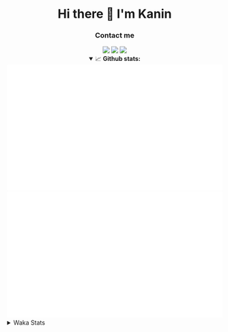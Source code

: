 <div align="center">
 <h1>Hi there 👋 I'm Kanin</h1>
 <h3>Contact me</h3>
 <a href="mailto:im@kanin.dev"><img src="https://img.shields.io/badge/gmail-%23D14836.svg?&style=for-the-badge&logo=gmail&logoColor=white"/></a>
 <a href="https://twitter.com/KaninDev"><img src="https://img.shields.io/badge/twitter-%231DA1F2.svg?&style=for-the-badge&logo=twitter&logoColor=white"/></a>
 <a href="https://www.linkedin.com/in/KaninDev"><img src="https://img.shields.io/badge/linkedin-%230077B5.svg?&style=for-the-badge&logo=linkedin&logoColor=white"/></a>
<details open>
  <summary>📈 <b>Github stats:</b></summary>
  <img src="https://github.com/Kanin/Kanin/blob/master/scripts/GitHubStats/generated/overview.svg"/>
  <img src="https://github.com/Kanin/Kanin/blob/master/scripts/GitHubStats/generated/languages.svg"/>
</details>
</div>

<details>
 <summary>Waka Stats</summary>

<!--START_SECTION:waka-->
![Profile Views](http://img.shields.io/badge/Profile%20Views-7-blue)

![Lines of code](https://img.shields.io/badge/From%20Hello%20World%20I%27ve%20Written-784993%20lines%20of%20code-blue)

**🐱 My Github Data** 

> 🏆 293 Contributions in the Year 2020
 > 
> 📦 6.0 kB Used in Github's Storage 
 > 
> 🚫 Not Opted to Hire
 > 
> 📜 6 Public Repositories
 > 
> 🔑 3 Private Repositories 

**I'm an Early 🐤** 

```text
🌞 Morning    86 commits     ██████░░░░░░░░░░░░░░░░░░░   25.15% 
🌆 Daytime    117 commits    ████████░░░░░░░░░░░░░░░░░   34.21% 
🌃 Evening    80 commits     █████░░░░░░░░░░░░░░░░░░░░   23.39% 
🌙 Night      59 commits     ████░░░░░░░░░░░░░░░░░░░░░   17.25%

```
📅 **I'm Most Productive on Sunday** 

```text
Monday       61 commits     ████░░░░░░░░░░░░░░░░░░░░░   17.84% 
Tuesday      40 commits     ███░░░░░░░░░░░░░░░░░░░░░░   11.7% 
Wednesday    51 commits     ███░░░░░░░░░░░░░░░░░░░░░░   14.91% 
Thursday     33 commits     ██░░░░░░░░░░░░░░░░░░░░░░░   9.65% 
Friday       39 commits     ██░░░░░░░░░░░░░░░░░░░░░░░   11.4% 
Saturday     45 commits     ███░░░░░░░░░░░░░░░░░░░░░░   13.16% 
Sunday       73 commits     █████░░░░░░░░░░░░░░░░░░░░   21.35%

```


📊 **This Week I Spent My Time On** 

```text
⌚︎ Time Zone: America/New_York

💬 Programming Languages: 
Python                   16 hrs 16 mins      ████████████████████░░░░░   82.38% 
JavaScript               1 hr 42 mins        ██░░░░░░░░░░░░░░░░░░░░░░░   8.68% 
Other                    35 mins             ░░░░░░░░░░░░░░░░░░░░░░░░░   3.03% 
virtualenv               29 mins             ░░░░░░░░░░░░░░░░░░░░░░░░░   2.46% 
Markdown                 14 mins             ░░░░░░░░░░░░░░░░░░░░░░░░░   1.21%

🔥 Editors: 
PyCharm                  18 hrs 1 min        ██████████████████████░░░   91.24% 
IntelliJ                 1 hr 43 mins        ██░░░░░░░░░░░░░░░░░░░░░░░   8.76%

🐱‍💻 Projects: 
Naila.py                 7 hrs 37 mins       █████████░░░░░░░░░░░░░░░░   38.6% 
TomsBot                  5 hrs 15 mins       ██████░░░░░░░░░░░░░░░░░░░   26.59% 
amy PIL                  2 hrs 25 mins       ███░░░░░░░░░░░░░░░░░░░░░░   12.27% 
dan                      1 hr 43 mins        ██░░░░░░░░░░░░░░░░░░░░░░░   8.71% 
sheri-discord            1 hr 40 mins        ██░░░░░░░░░░░░░░░░░░░░░░░   8.48%

💻 Operating System: 
Windows                  19 hrs 45 mins      █████████████████████████   100.0%

```

**I Mostly Code in Python** 

```text
Python                   17 repos            ███████████████████░░░░░░   77.27% 
JavaScript               2 repos             ██░░░░░░░░░░░░░░░░░░░░░░░   9.09% 
Kotlin                   1 repo              █░░░░░░░░░░░░░░░░░░░░░░░░   4.55% 
HTML                     1 repo              █░░░░░░░░░░░░░░░░░░░░░░░░   4.55% 
Java                     1 repo              █░░░░░░░░░░░░░░░░░░░░░░░░   4.55%

```


**Timeline**

![Chart not found](https://github.com/Kanin/Kanin/blob/master/charts/bar_graph.png) 


<!--END_SECTION:waka-->
</details>
